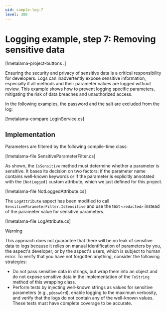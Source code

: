 ```yaml
---
uid: sample-log-7
level: 300
---
```


# Logging example, step 7: Removing sensitive data

[!metalama-project-buttons .]

Ensuring the security and privacy of sensitive data is a critical responsibility for developers. Logs can inadvertently
expose sensitive information, especially if all methods and their parameter values are logged without review. This
example shows how to prevent logging specific parameters, mitigating the risk of data breaches and unauthorized access.

In the following examples, the password and the salt are excluded from the log:

[!metalama-compare LoginService.cs]

## Implementation

Parameters are filtered by the following compile-time class:

[!metalama-file SensitiveParameterFilter.cs]

As shown, the `IsSensitive` method must determine whether a parameter is sensitive. It bases its decision on two
factors: if the parameter name contains well-known keywords or if the parameter is explicitly annotated with
the `[NotLogged]` custom attribute, which we just defined for this project.

[!metalama-file NotLoggedAttribute.cs]

The `LogAttribute` aspect has been modified to call `SensitiveParameterFilter.IsSensitive` and use the text `<redacted>`
instead of the parameter value for sensitive parameters.

[!metalama-file LogAttribute.cs]

> [!WARNING]
> This approach does not guarantee that there will be no leak of sensitive data to logs because it relies on manual
> identification of parameters by you, the aspect's developer, or by the aspect's users, which is subject to human error.
> To verify that you have not forgotten anything, consider the following strategies:
>
>  * Do not pass sensitive data in strings, but wrap them into an object and do not expose sensitive data in the
     implementation of the `ToString` method of this wrapping class.
>  * Perform tests by injecting well-known strings as values for sensitive parameters (e.g., `p@ssw0rd`), enable logging
     to the maximum verbosity, and verify that the logs do not contain any of the well-known values. These tests must
     have complete coverage to be accurate.
